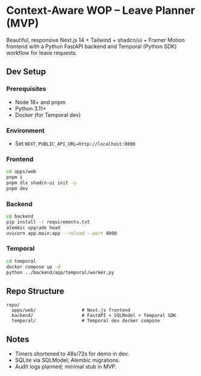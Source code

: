# Context-Aware WOP – Leave Planner (MVP)

Beautiful, responsive Next.js 14 + Tailwind + shadcn/ui + Framer Motion frontend with a Python FastAPI backend and Temporal (Python SDK) workflow for leave requests.

## Dev Setup

### Prerequisites
- Node 18+ and pnpm
- Python 3.11+
- Docker (for Temporal dev)

### Environment
- Set `NEXT_PUBLIC_API_URL=http://localhost:8000`

### Frontend
```bash
cd apps/web
pnpm i
pnpm dlx shadcn-ui init -y
pnpm dev
```

### Backend
```bash
cd backend
pip install -r requirements.txt
alembic upgrade head
uvicorn app.main:app --reload --port 8000
```

### Temporal
```bash
cd temporal
docker compose up -d
python ../backend/app/temporal/worker.py
```

## Repo Structure
```
repo/
  apps/web/                 # Next.js frontend
  backend/                  # FastAPI + SQLModel + Temporal SDK
  temporal/                 # Temporal dev docker compose
```

## Notes
- Timers shortened to 48s/72s for demo in dev.
- SQLite via SQLModel; Alembic migrations.
- Audit logs planned; minimal stub in MVP.

